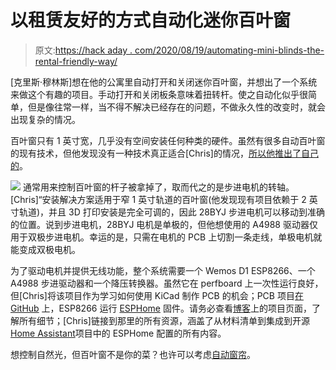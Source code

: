 # 以租赁友好的方式自动化迷你百叶窗

> 原文:[https://hack aday . com/2020/08/19/automating-mini-blinds-the-rental-friendly-way/](https://hackaday.com/2020/08/19/automating-mini-blinds-the-rental-friendly-way/)

[克里斯·穆林斯]想在他的公寓里自动打开和关闭迷你百叶窗，并想出了一个系统来做这个有趣的项目。手动打开和关闭板条意味着扭转杆。使之自动化似乎很简单，但是像往常一样，当不得不解决已经存在的问题，不做永久性的改变时，就会出现复杂的情况。

百叶窗只有 1 英寸宽，几乎没有空间安装任何种类的硬件。虽然有很多自动百叶窗的现有技术，但他发现没有一种技术真正适合[Chris]的情况，[所以他推出了自己的](https://blog.christophermullins.com/2020/02/16/automating-blinds-with-a-retrofitted-external-motor/)。

[![](../Images/e645e17f6b349e9a8d017fcb86a8110e.png)](https://hackaday.com/wp-content/uploads/2020/08/Automated-Blind-Driver.jpg) 通常用来控制百叶窗的杆子被拿掉了，取而代之的是步进电机的转轴。[Chris]“安装解决方案适用于窄 1 英寸轨道的百叶窗(他发现现有项目依赖于 2 英寸轨道)，并且 3D 打印安装是完全可调的，因此 28BYJ 步进电机可以移动到准确的位置。说到步进电机，28BYJ 电机是单极的，但他想使用的 A4988 驱动器仅用于双极步进电机。幸运的是，只需在电机的 PCB 上切割一条走线，单极电机就能变成双极电机。

为了驱动电机并提供无线功能，整个系统需要一个 Wemos D1 ESP8266、一个 A4988 步进驱动器和一个降压转换器。虽然它在 perfboard 上一次性运行良好，但[Chris]将该项目作为学习如何使用 KiCad 制作 PCB 的机会；PCB 项目[在 GitHub](https://github.com/sidoh/motor_driver_pcb) 上，ESP8266 运行 [ESPHome](https://hackaday.com/2020/04/20/roll-your-own-automation-with-esphome/) 固件。请务必查看[博客](https://blog.christophermullins.com/2020/02/16/automating-blinds-with-a-retrofitted-external-motor/)上的项目页面，了解所有细节；[Chris]链接到那里的所有资源，涵盖了从材料清单到集成到开源[Home Assistant](https://www.home-assistant.io/)项目中的 ESPHome 配置的所有内容。

想控制自然光，但百叶窗不是你的菜？也许可以考虑[自动窗帘](https://hackaday.com/2019/10/14/the-morningrod-wants-your-mornings-easier-not-harder/)。